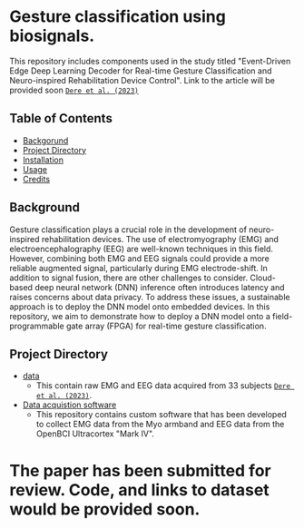 # Gesture classification using biosignals. 
This repository includes components used in the study titled "Event-Driven Edge Deep Learning Decoder for Real-time Gesture Classification and Neuro-inspired Rehabilitation Device Control". Link to the article will be provided soon [`Dere et al. (2023)`]()

## Table of Contents

- [Backgorund](#background)
- [Project Directory](#project-directory)
- [Installation](#installation)
- [Usage](#usage)
- [Credits](#credits)

## Background

Gesture classification plays a crucial role in the development of neuro-inspired rehabilitation devices. The use of electromyography (EMG) and electroencephalography (EEG) are well-known techniques in this field. However, combining both EMG and EEG signals could provide a more reliable augmented signal, particularly during EMG electrode-shift. In addition to signal fusion, there are other challenges to consider. Cloud-based deep neural network (DNN) inference often introduces latency and raises concerns about data privacy. To address these issues, a sustainable approach is to deploy the DNN model onto embedded devices. In this repository, we aim to demonstrate how to deploy a DNN model onto a field-programmable gate array (FPGA) for real-time gesture classification. 

## Project Directory
- [data](https://ieee-dataport.org/documents/emg-eeg-dataset-upper-limb-gesture-classification)
  - This contain raw EMG and EEG data acquired from 33 subjects [`Dere et al. (2023)`]().
- [Data acquistion software]()
  - This repository contains custom software that has been developed to collect EMG data from the Myo armband and EEG data from the OpenBCI Ultracortex "Mark IV".
<h1> The paper has been submitted for review. Code, and links to dataset would be provided soon. <h1> 
